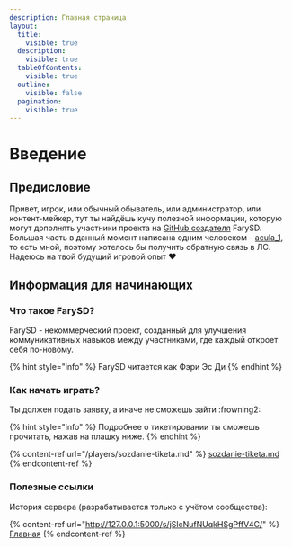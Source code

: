 ```yaml
---
description: Главная страница
layout:
  title:
    visible: true
  description:
    visible: true
  tableOfContents:
    visible: true
  outline:
    visible: false
  pagination:
    visible: true
---
```


# Введение

## Предисловие

Привет, игрок, или обычный обыватель, или администратор, или контент-мейкер, тут ты найдёшь кучу полезной информации, которую могут дополнять участники проекта на [GitHub создателя](https://github.com/aculaOne/FarySD_Wiki) FarySD. Большая часть в данный момент написана одним человеком - [acula_1](https://vk.com/acula_1), то есть мной, поэтому хотелось бы получить обратную связь в ЛС. Надеюсь на твой будущий игровой опыт ❤

## Информация для начинающих

### Что такое FarySD?

FarySD - некоммерческий проект, созданный для улучшения коммуникативных навыков между участниками, где каждый откроет себя по-новому.

{% hint style="info" %}
FarySD читается как Фэри Эс Ди
{% endhint %}

### Как начать играть?

Ты должен подать заявку, а иначе не сможешь зайти :frowning2:

{% hint style="info" %}
Подробнее о тикетировании ты сможешь прочитать, нажав на плашку ниже.
{% endhint %}

{% content-ref url="/players/sozdanie-tiketa.md" %}
[sozdanie-tiketa.md](/players/sozdanie-tiketa.md)
{% endcontent-ref %}

### Полезные ссылки

История сервера (разрабатывается только с учётом сообщества):

{% content-ref url="http://127.0.0.1:5000/s/jSIcNufNUqkHSgPffV4C/" %}
[Главная](http://127.0.0.1:5000/s/jSIcNufNUqkHSgPffV4C/)
{% endcontent-ref %}
